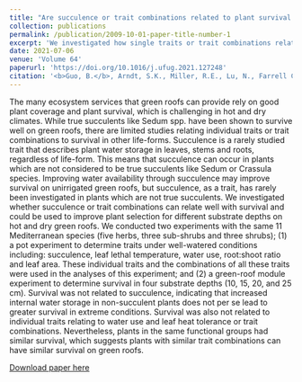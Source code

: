 ```yaml
---
title: "Are succulence or trait combinations related to plant survival on hot and dry green roofs?"
collection: publications
permalink: /publication/2009-10-01-paper-title-number-1
excerpt: 'We investigated how single traits or trait combinations relate to plant survival. Greater substrate depth improved survival, woody plants survived better than herbs. Survival was not related to succulence, water use, SLA, root:shoot ratio and T50. Species with similar trait combinations had similar survival.'
date: 2021-07-06
venue: 'Volume 64'
paperurl: 'https://doi.org/10.1016/j.ufug.2021.127248'
citation: '<b>Guo, B.</b>, Arndt, S.K., Miller, R.E., Lu, N., Farrell C. (2021). &quot;<i>Are succulence trait combinations related to plant survival on hot and dry green roofs? </i>.&quot; <i>Urban Forestry and Urban Greening</i>, <i>64: 127248</i>.'
---
```

The many ecosystem services that green roofs can provide rely on good plant coverage and plant survival, which is challenging in hot and dry climates. While true succulents like Sedum spp. have been shown to survive well on green roofs, there are limited studies relating individual traits or trait combinations to survival in other life-forms. Succulence is a rarely studied trait that describes plant water storage in leaves, stems and roots, regardless of life-form. This means that succulence can occur in plants which are not considered to be true succulents like Sedum or Crassula species. Improving water availability through succulence may improve survival on unirrigated green roofs, but succulence, as a trait, has rarely been investigated in plants which are not true succulents. We investigated whether succulence or trait combinations can relate well with survival and could be used to improve plant selection for different substrate depths on hot and dry green roofs. We conducted two experiments with the same 11 Mediterranean species (five herbs, three sub-shrubs and three shrubs); (1) a pot experiment to determine traits under well-watered conditions including: succulence, leaf lethal temperature, water use, root:shoot ratio and leaf area. These individual traits and the combinations of all these traits were used in the analyses of this experiment; and (2) a green-roof module experiment to determine survival in four substrate depths (10, 15, 20, and 25 cm). Survival was not related to succulence, indicating that increased internal water storage in non-succulent plants does not per se lead to greater survival in extreme conditions. Survival was also not related to individual traits relating to water use and leaf heat tolerance or trait combinations. Nevertheless, plants in the same functional groups had similar survival, which suggests plants with similar trait combinations can have similar survival on green roofs.

[Download paper here](http://bihanguo.github.io/files/paper_1.pdf)

